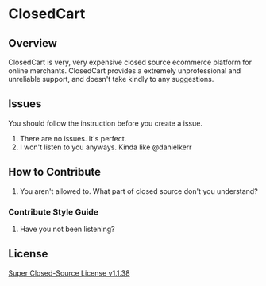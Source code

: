 # ClosedCart 

## Overview

ClosedCart is very, very expensive closed source ecommerce platform for online merchants. ClosedCart provides a extremely unprofessional and unreliable support, and doesn't take kindly to any suggestions.

## Issues
	
You should follow the instruction before you create a issue.
 
 1. There are no issues. It's perfect.
 2. I won't listen to you anyways. Kinda like @danielkerr   

## How to Contribute

 1. You aren't allowed to. What part of closed source don't you understand?

### Contribute Style Guide 

 1. Have you not been listening?

## License

[Super Closed-Source License v1.1.38](https://github.com/pixleight/closedcart/blob/master/license.txt)
